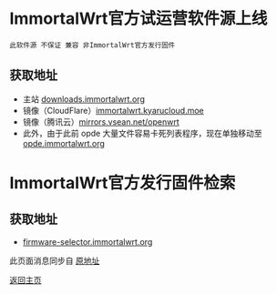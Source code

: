 # ImmortalWrt官方试运营软件源上线          

`此软件源 不保证 兼容 非ImmortalWrt官方发行固件`

## 获取地址

* 主站 [downloads.immortalwrt.org](https://downloads.immortalwrt.org)  
* 镜像（CloudFlare）[immortalwrt.kyarucloud.moe](https://immortalwrt.kyarucloud.moe)
* 镜像（腾讯云）[mirrors.vsean.net/openwrt](https://mirrors.vsean.net/openwrt)      
* 此外，由于此前 opde 大量文件容易卡死列表程序，现在单独移动至 [opde.immortalwrt.org](https://opde.immortalwrt.org)                            

# ImmortalWrt官方发行固件检索       

## 获取地址

* [firmware-selector.immortalwrt.org](https://firmware-selector.immortalwrt.org/)



此页面消息同步自 [原地址](https://t.me/ctcgfw_openwrt_discuss/461245)     

[返回主页](https://boduoyejieyi666.github.io/whonolikeboduoyejieyi/)           

